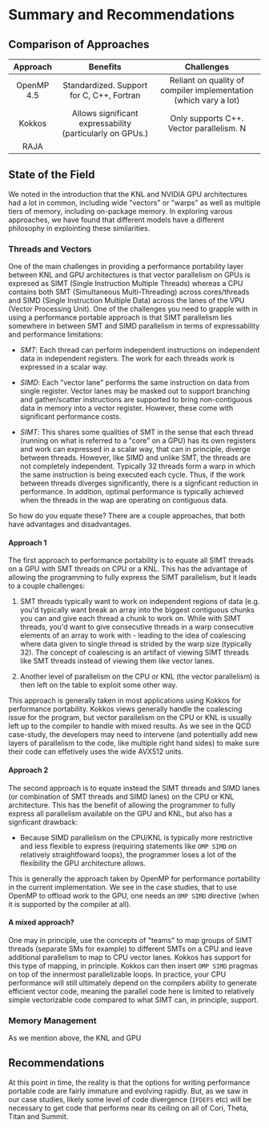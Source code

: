 # Summary and Recommendations

## Comparison of Approaches

|Approach|Benefits|Challenges|
|:------------:|:-------------------:|:------------:|
|OpenMP 4.5 | Standardized. Support for C, C++, Fortran | Reliant on quality of compiler implementation (which vary a lot) |
|Kokkos     | Allows significant expressability (particularly on GPUs.) | Only supports C++. Vector parallelism. N |
|RAJA|      |    |

## State of the Field

We noted in the introduction that the KNL and NVIDIA GPU architectures had a lot in common, including wide "vectors" or "warps" as well as multiple tiers of 
memory, including on-package memory. In exploring varous approaches, we have found that different models have a different philosophy in explointing these 
similarities. 

### Threads and Vectors

One of the main challenges in providing a performance portability layer between KNL and GPU architectures is that vector parallelism on GPUs is expresed as 
SIMT (Single Instruction Multiple Threads) whereas a CPU contains both SMT (Simultaneous Multi-Threading) across cores/threads and SIMD (Single Instruction 
Multiple Data) across the lanes of the VPU (Vector Processing Unit). One of the challenges you need to grapple with in using a performance portable approach 
is that SIMT parallelism lies somewhere in between SMT and SIMD parallelism in terms of expressability and performance limitations:

* *SMT*: Each thread can perform independent instructions on independent data in independent registers. The work for each threads work is expressed in a 
scalar way.

* *SIMD*: Each "vector lane" performs the same instruction on data from single register. Vector lanes may be masked out to support branching and 
gather/scatter instructions are supported to bring non-contiguous data in memory into a vector register. However, these come with significant performance 
costs.

* *SIMT*: This shares some qualities of SMT in the sense that each thread (running on what is referred to a "core" on a GPU) has its own registers and work 
can expressed in a scalar way, that can in principle, diverge between threads. However, like SIMD and unlike SMT, the threads are not completely 
independent. Typically 32 threads form a warp in which the same instruction is being executed each cycle. Thus, if the work between threads diverges 
significantly, there is a signficant reduction in performance. In addition, optimal performance is typically achieved when the threads in the wap are 
operating on contiguous data. 

So how do you equate these? There are a couple approaches, that both have advantages and disadvantages. 

#### Approach 1

The first approach to performance portability is to equate all SIMT threads on a GPU with SMT threads on CPU or a KNL. This has the advantage of allowing 
the programming to fully express the SIMT parallelism, but it leads to a couple challenges:

1. SMT threads typically want to work on independent regions of data (e.g. you'd typically want break an array into the biggest contiguous chunks you can 
and give each thread a chunk to work on. While with SIMT threads, you'd want to give consecutive threads in a warp consecutive elements of an array to work 
with - leading to the idea of coalescing where data given to single thread is strided by the warp size (typically 32). The concept of coalescing is an 
artifact of viewing SIMT threads like SMT threads instead of viewing them like vector lanes. 

2. Another level of parallelism on the CPU or KNL (the vector parallelism) is then left on the table to exploit some other way.

This approach is generally taken in most applications using Kokkos for performance portability. Kokkos views generally handle the coalescing issue for 
the program, but vector parallelism on the CPU or KNL is usually left up to the compiler to handle with mixed results. As we see in the QCD case-study, the 
developers may need to intervene (and potentially add new layers of parallelism to the code, like multiple right hand sides) to make sure their code 
can effetively uses the wide AVX512 units. 

#### Approach 2 

The second approach is to equate instead the SIMT threads and SIMD lanes (or combination of SMT threads and SIMD lanes) on the CPU or KNL architecture. This 
has the benefit of allowing the programmer to fully express all parallelism available on the GPU and KNL, but also has a signficant drawback: 

* Because SIMD parallelism on the CPU/KNL is typically more restrictive and less flexible to express (requiring statements like `OMP SIMD` on relatively 
straightfoward loops), the programmer loses a lot of the flexibility the GPU architecture allows. 

This is generally the approach taken by OpenMP for performance portability in the current implementation. We see in the case studies, that to use OpenMP to 
offload work to the GPU, one needs an `OMP SIMD` directive (when it is supported by the compiler at all). 

#### A mixed approach?

One may in principle, use the concepts of "teams" to map groups of SIMT threads (separate SMs for example) to different SMTs on a CPU and leave additional 
parallelism to map to CPU vector lanes. Kokkos has support for this type of mapping, in principle. Kokkos can then insert `OMP SIMD` 
pragmas on top of the innermost parallelizable loops. In practice, your CPU performance will still ultimately depend on the compilers ability to generate 
efficient vector code, meaning the parallel code here is limited to relatively simple vectorizable code compared to what SIMT can, in principle, support.

### Memory Management

As we mention above, the KNL and GPU

## Recommendations

At this point in time, the reality is that the options for writing performance portable code are fairly immature and evolving rapidly. But, as we saw in our 
case studies, likely some level of code divergence (`IFDEFS` etc) will be necessary to get code that performs near its ceiling on all of Cori, Theta, Titan 
and Summit. 
